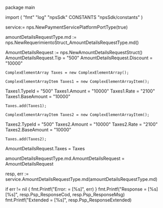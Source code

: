 package main

import (
        "fmt"
        "log"
        "npsSdk"
        CONSTANTS "npsSdk/constants"
)

service:= nps.NewPaymentServicePlatformPortType(true)

amountDetailsRequestType.md := nps.NewRequerimientoStruct_AmountDetailsRequestType.md()


AmountDetailsRequest := nps.NewAmountDetailsRequestStruct()
AmountDetailsRequest.Tip = "500"
AmountDetailsRequest.Discount = "10000"

    ComplexElementArray Taxes = new ComplexElementArray();

    ComplexElementArrayItem Taxes1 = new ComplexElementArrayItem();
Taxes1.TypeId = "500"
Taxes1.Amount = "10000"
Taxes1.Rate = "2100"
Taxes1.BaseAmount = "10000"

    Taxes.add(Taxes1);

    ComplexElementArrayItem Taxes2 = new ComplexElementArrayItem();
Taxes2.TypeId = "500"
Taxes2.Amount = "10000"
Taxes2.Rate = "2100"
Taxes2.BaseAmount = "10000"

    Taxes.add(Taxes2);

AmountDetailsRequest.Taxes = Taxes

amountDetailsRequestType.md.AmountDetailsRequest = AmountDetailsRequest

resp, err := service.AmountDetailsRequestType.md(amountDetailsRequestType.md)

if err != nil {
    fmt.Printf("Error: = [%s]", err)
}
fmt.Printf("Response = [%s] [%s]", resp.Psp_ResponseCod, resp.Psp_ResponseMsg)
fmt.Printf("Extended = [%s]", resp.Psp_ResponseExtended)
